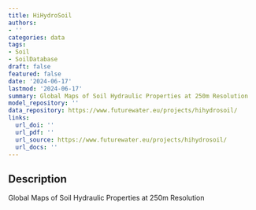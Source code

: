 ```yaml
---
title: HiHydroSoil
authors:
- ''
categories: data
tags:
- Soil
- SoilDatabase
draft: false
featured: false
date: '2024-06-17'
lastmod: '2024-06-17'
summary: Global Maps of Soil Hydraulic Properties at 250m Resolution
model_repository: ''
data_repository: https://www.futurewater.eu/projects/hihydrosoil/
links:
  url_doi: ''
  url_pdf: ''
  url_source: https://www.futurewater.eu/projects/hihydrosoil/
  url_docs: ''
---
```


## Description

Global Maps of Soil Hydraulic Properties at 250m Resolution

